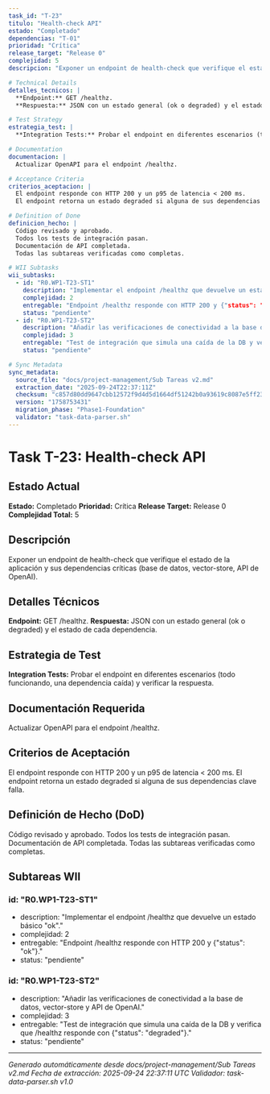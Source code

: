 ```yaml
---
task_id: "T-23"
titulo: "Health-check API"
estado: "Completado"
dependencias: "T-01"
prioridad: "Crítica"
release_target: "Release 0"
complejidad: 5
descripcion: "Exponer un endpoint de health-check que verifique el estado de la aplicación y sus dependencias críticas (base de datos, vector-store, API de OpenAI)."

# Technical Details
detalles_tecnicos: |
  **Endpoint:** GET /healthz.
  **Respuesta:** JSON con un estado general (ok o degraded) y el estado de cada dependencia.

# Test Strategy
estrategia_test: |
  **Integration Tests:** Probar el endpoint en diferentes escenarios (todo funcionando, una dependencia caída) y verificar la respuesta.

# Documentation
documentacion: |
  Actualizar OpenAPI para el endpoint /healthz.

# Acceptance Criteria
criterios_aceptacion: |
  El endpoint responde con HTTP 200 y un p95 de latencia < 200 ms.
  El endpoint retorna un estado degraded si alguna de sus dependencias clave falla.

# Definition of Done
definicion_hecho: |
  Código revisado y aprobado.
  Todos los tests de integración pasan.
  Documentación de API completada.
  Todas las subtareas verificadas como completas.

# WII Subtasks
wii_subtasks:
  - id: "R0.WP1-T23-ST1"
    description: "Implementar el endpoint /healthz que devuelve un estado básico "ok"."
    complejidad: 2
    entregable: "Endpoint /healthz responde con HTTP 200 y {"status": "ok"}."
    status: "pendiente"
  - id: "R0.WP1-T23-ST2"
    description: "Añadir las verificaciones de conectividad a la base de datos, vector-store y API de OpenAI."
    complejidad: 3
    entregable: "Test de integración que simula una caída de la DB y verifica que /healthz responde con {"status": "degraded"}."
    status: "pendiente"

# Sync Metadata
sync_metadata:
  source_file: "docs/project-management/Sub Tareas v2.md"
  extraction_date: "2025-09-24T22:37:11Z"
  checksum: "c857d80dd9647cbb12572f9d4d5d1664df51242b0a93619c8087e5ff232dee9e"
  version: "1758753431"
  migration_phase: "Phase1-Foundation"
  validator: "task-data-parser.sh"
---
```


# Task T-23: Health-check API

## Estado Actual
**Estado:** Completado
**Prioridad:** Crítica
**Release Target:** Release 0
**Complejidad Total:** 5

## Descripción
Exponer un endpoint de health-check que verifique el estado de la aplicación y sus dependencias críticas (base de datos, vector-store, API de OpenAI).

## Detalles Técnicos
**Endpoint:** GET /healthz.
**Respuesta:** JSON con un estado general (ok o degraded) y el estado de cada dependencia.

## Estrategia de Test
**Integration Tests:** Probar el endpoint en diferentes escenarios (todo funcionando, una dependencia caída) y verificar la respuesta.

## Documentación Requerida
Actualizar OpenAPI para el endpoint /healthz.

## Criterios de Aceptación
El endpoint responde con HTTP 200 y un p95 de latencia < 200 ms.
El endpoint retorna un estado degraded si alguna de sus dependencias clave falla.

## Definición de Hecho (DoD)
Código revisado y aprobado.
Todos los tests de integración pasan.
Documentación de API completada.
Todas las subtareas verificadas como completas.

## Subtareas WII
### id: "R0.WP1-T23-ST1"
- description: "Implementar el endpoint /healthz que devuelve un estado básico "ok"."
- complejidad: 2
- entregable: "Endpoint /healthz responde con HTTP 200 y {"status": "ok"}."
- status: "pendiente"
### id: "R0.WP1-T23-ST2"
- description: "Añadir las verificaciones de conectividad a la base de datos, vector-store y API de OpenAI."
- complejidad: 3
- entregable: "Test de integración que simula una caída de la DB y verifica que /healthz responde con {"status": "degraded"}."
- status: "pendiente"

---
*Generado automáticamente desde docs/project-management/Sub Tareas v2.md*
*Fecha de extracción: 2025-09-24 22:37:11 UTC*
*Validador: task-data-parser.sh v1.0*
